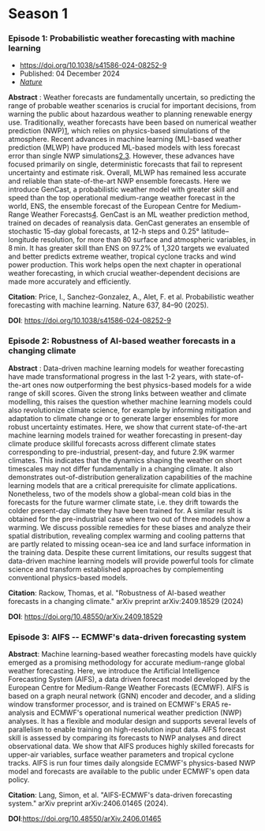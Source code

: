 # Season 1


### Episode 1: Probabilistic weather forecasting with machine learning

- https://doi.org/10.1038/s41586-024-08252-9
- Published: 04 December 2024
- [_Nature_](https://www.nature.com/)

**Abstract** : Weather forecasts are fundamentally uncertain, so predicting the range of probable weather scenarios is crucial for important decisions, from warning the public about hazardous weather to planning renewable energy use. Traditionally, weather forecasts have been based on numerical weather prediction (NWP)[1](https://www.nature.com/articles/s41586-024-08252-9#ref-CR1 "Bauer, P., Thorpe, A. & Brunet, G. The quiet revolution of numerical weather prediction. Nature 525, 47–55 (2015)."), which relies on physics-based simulations of the atmosphere. Recent advances in machine learning (ML)-based weather prediction (MLWP) have produced ML-based models with less forecast error than single NWP simulations[2](https://www.nature.com/articles/s41586-024-08252-9#ref-CR2 "Lam, R. et al. Learning skillful medium-range global weather forecasting. Science 382, 1416–1421 (2023)."),[3](https://www.nature.com/articles/s41586-024-08252-9#ref-CR3 "Bi, K. et al. Accurate medium-range global weather forecasting with 3D neural networks. Nature 619, 533–538 (2023)."). However, these advances have focused primarily on single, deterministic forecasts that fail to represent uncertainty and estimate risk. Overall, MLWP has remained less accurate and reliable than state-of-the-art NWP ensemble forecasts. Here we introduce GenCast, a probabilistic weather model with greater skill and speed than the top operational medium-range weather forecast in the world, ENS, the ensemble forecast of the European Centre for Medium-Range Weather Forecasts[4](https://www.nature.com/articles/s41586-024-08252-9#ref-CR4 "ECMWF. IFS Documentation CY46R1. Part V: Ensemble Prediction System (ECMWF, 2019)."). GenCast is an ML weather prediction method, trained on decades of reanalysis data. GenCast generates an ensemble of stochastic 15-day global forecasts, at 12-h steps and 0.25° latitude–longitude resolution, for more than 80 surface and atmospheric variables, in 8 min. It has greater skill than ENS on 97.2% of 1,320 targets we evaluated and better predicts extreme weather, tropical cyclone tracks and wind power production. This work helps open the next chapter in operational weather forecasting, in which crucial weather-dependent decisions are made more accurately and efficiently.

**Citation**: Price, I., Sanchez-Gonzalez, A., Alet, F. et al. Probabilistic weather forecasting with machine learning. Nature 637, 84–90 (2025). ⁠

**DOI**: ⁠https://doi.org/10.1038/s41586-024-08252-9


### Episode 2: Robustness of AI-based weather forecasts in a changing climate

**Abstract** : Data-driven machine learning models for weather forecasting have made transformational progress in the last 1-2 years, with state-of-the-art ones now outperforming the best physics-based models for a wide range of skill scores. Given the strong links between weather and climate modelling, this raises the question whether machine learning models could also revolutionize climate science, for example by informing mitigation and adaptation to climate change or to generate larger ensembles for more robust uncertainty estimates. Here, we show that current state-of-the-art machine learning models trained for weather forecasting in present-day climate produce skillful forecasts across different climate states corresponding to pre-industrial, present-day, and future 2.9K warmer climates. This indicates that the dynamics shaping the weather on short timescales may not differ fundamentally in a changing climate. It also demonstrates out-of-distribution generalization capabilities of the machine learning models that are a critical prerequisite for climate applications. Nonetheless, two of the models show a global-mean cold bias in the forecasts for the future warmer climate state, i.e. they drift towards the colder present-day climate they have been trained for. A similar result is obtained for the pre-industrial case where two out of three models show a warming. We discuss possible remedies for these biases and analyze their spatial distribution, revealing complex warming and cooling patterns that are partly related to missing ocean-sea ice and land surface information in the training data. Despite these current limitations, our results suggest that data-driven machine learning models will provide powerful tools for climate science and transform established approaches by complementing conventional physics-based models.

**Citation**: Rackow, Thomas, et al. "Robustness of AI-based weather forecasts in a changing climate." arXiv preprint arXiv:2409.18529 (2024)

**DOI**: ⁠⁠⁠⁠https://doi.org/10.48550/arXiv.2409.18529

### Episode 3: AIFS -- ECMWF's data-driven forecasting system

**Abstract**: Machine learning-based weather forecasting models have quickly emerged as a promising methodology for accurate medium-range global weather forecasting. Here, we introduce the Artificial Intelligence Forecasting System (AIFS), a data driven forecast model developed by the European Centre for Medium-Range Weather Forecasts (ECMWF). AIFS is based on a graph neural network (GNN) encoder and decoder, and a sliding window transformer processor, and is trained on ECMWF's ERA5 re-analysis and ECMWF's operational numerical weather prediction (NWP) analyses. It has a flexible and modular design and supports several levels of parallelism to enable training on high-resolution input data. AIFS forecast skill is assessed by comparing its forecasts to NWP analyses and direct observational data. We show that AIFS produces highly skilled forecasts for upper-air variables, surface weather parameters and tropical cyclone tracks. AIFS is run four times daily alongside ECMWF's physics-based NWP model and forecasts are available to the public under ECMWF's open data policy.

**Citation**: Lang, Simon, et al. "AIFS-ECMWF's data-driven forecasting system." arXiv preprint arXiv:2406.01465 (2024).

**DOI**:https://doi.org/10.48550/arXiv.2406.01465